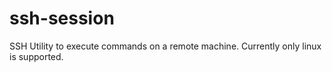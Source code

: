 # ssh-session
SSH Utility to execute commands on a remote machine. Currently only linux is supported.
